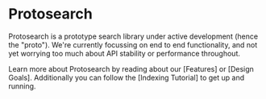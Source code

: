 Protosearch
===========

Protosearch is a prototype search library under active development (hence the "proto").
We're currently focussing on end to end functionality, and not yet worrying too much about API stability or performance throughout.

Learn more about Protosearch by reading about our [Features] or [Design Goals].
Additionally you can follow the [Indexing Tutorial] to get up and running.